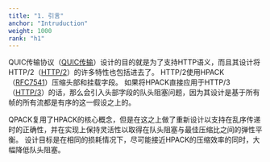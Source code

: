 ```yaml
---
title: "1. 引言"
anchor: "Intruduction"
weight: 1000
rank: "h1"
---
```


QUIC传输协议（[QUIC传输]()）设计的目的就是为了支持HTTP语义，而且其设计将HTTP/2（[HTTP/2]()）的许多特性也包括进去了。
HTTP/2使用HPACK（[RFC7541]()）压缩头部和挂载字段。
如果将HPACK直接应用于HTTP/3（[HTTP/3]()）的话，那么会引入头部字段的队头阻塞问题，因为其设计是基于所有帧的所有流都是有序的这一假设之上的。

QPACK复用了HPACK的核心概念，但是在这之上做了重新设计以支持在乱序传递时的正确性，并在实现上保持灵活性以取得在队头阻塞与最佳压缩比之间的弹性平衡。
设计目标是在相同的损耗情况下，尽可能接近HPACK的压缩效率的同时，大幅降低队头阻塞。
